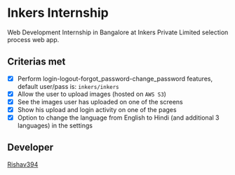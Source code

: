 # Inkers Internship

Web Development Internship in Bangalore at Inkers Private Limited selection process web app.

## Criterias met

- [x] Perform login-logout-forgot_password-change_password features, default user/pass is: `inkers/inkers`
- [x] Allow the user to upload images (hosted on `AWS S3`)
- [x] See the images user has uploaded on one of the screens
- [x] Show his upload and login activity on one of the pages
- [x] Option to change the language from English to Hindi (and additional 3 languages) in the settings

## Developer

[Rishav394](http://github.com/rishav394/)
